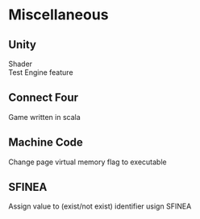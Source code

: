# Miscellaneous
## Unity
Shader<br/>
Test Engine feature
## Connect Four
Game written in scala
## Machine Code
Change page virtual memory flag to executable
## SFINEA
Assign value to (exist/not exist) identifier usign SFINEA
